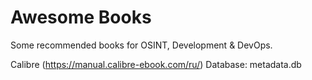 # Awesome Books

Some recommended books for OSINT, Development & DevOps.

Calibre (https://manual.calibre-ebook.com/ru/) Database: metadata.db

